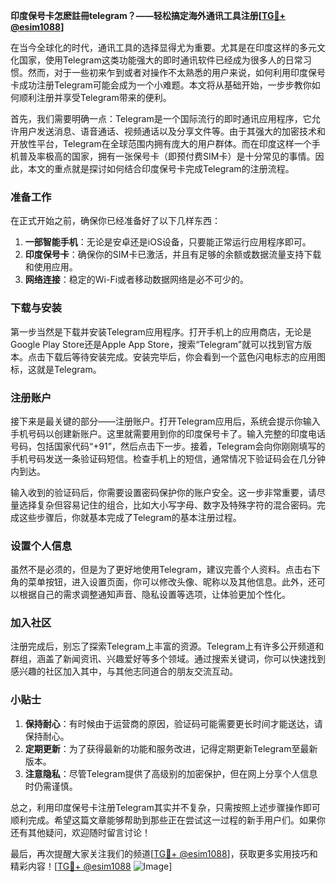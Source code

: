 **印度保号卡怎麽註冊telegram？——轻松搞定海外通讯工具注册[[TG💪+ @esim1088](https://t.me/s/esim1088)]**

在当今全球化的时代，通讯工具的选择显得尤为重要。尤其是在印度这样的多元文化国家，使用Telegram这类功能强大的即时通讯软件已经成为很多人的日常习惯。然而，对于一些初来乍到或者对操作不太熟悉的用户来说，如何利用印度保号卡成功注册Telegram可能会成为一个小难题。本文将从基础开始，一步步教你如何顺利注册并享受Telegram带来的便利。

首先，我们需要明确一点：Telegram是一个国际流行的即时通讯应用程序，它允许用户发送消息、语音通话、视频通话以及分享文件等。由于其强大的加密技术和开放性平台，Telegram在全球范围内拥有庞大的用户群体。而在印度这样一个手机普及率极高的国家，拥有一张保号卡（即预付费SIM卡）是十分常见的事情。因此，本文的重点就是探讨如何结合印度保号卡完成Telegram的注册流程。

### 准备工作

在正式开始之前，确保你已经准备好了以下几样东西：
1. **一部智能手机**：无论是安卓还是iOS设备，只要能正常运行应用程序即可。
2. **印度保号卡**：确保你的SIM卡已激活，并且有足够的余额或数据流量支持下载和使用应用。
3. **网络连接**：稳定的Wi-Fi或者移动数据网络是必不可少的。

### 下载与安装

第一步当然是下载并安装Telegram应用程序。打开手机上的应用商店，无论是Google Play Store还是Apple App Store，搜索“Telegram”就可以找到官方版本。点击下载后等待安装完成。安装完毕后，你会看到一个蓝色闪电标志的应用图标，这就是Telegram。

### 注册账户

接下来是最关键的部分——注册账户。打开Telegram应用后，系统会提示你输入手机号码以创建新账户。这里就需要用到你的印度保号卡了。输入完整的印度电话号码，包括国家代码“+91”，然后点击下一步。接着，Telegram会向你刚刚填写的手机号码发送一条验证码短信。检查手机上的短信，通常情况下验证码会在几分钟内到达。

输入收到的验证码后，你需要设置密码保护你的账户安全。这一步非常重要，请尽量选择复杂但容易记住的组合，比如大小写字母、数字及特殊字符的混合密码。完成这些步骤后，你就基本完成了Telegram的基本注册过程。

### 设置个人信息

虽然不是必须的，但是为了更好地使用Telegram，建议完善个人资料。点击右下角的菜单按钮，进入设置页面，你可以修改头像、昵称以及其他信息。此外，还可以根据自己的需求调整通知声音、隐私设置等选项，让体验更加个性化。

### 加入社区

注册完成后，别忘了探索Telegram上丰富的资源。Telegram上有许多公开频道和群组，涵盖了新闻资讯、兴趣爱好等多个领域。通过搜索关键词，你可以快速找到感兴趣的社区加入其中，与其他志同道合的朋友交流互动。

### 小贴士

1. **保持耐心**：有时候由于运营商的原因，验证码可能需要更长时间才能送达，请保持耐心。
2. **定期更新**：为了获得最新的功能和服务改进，记得定期更新Telegram至最新版本。
3. **注意隐私**：尽管Telegram提供了高级别的加密保护，但在网上分享个人信息时仍需谨慎。

总之，利用印度保号卡注册Telegram其实并不复杂，只需按照上述步骤操作即可顺利完成。希望这篇文章能够帮助到那些正在尝试这一过程的新手用户们。如果你还有其他疑问，欢迎随时留言讨论！

最后，再次提醒大家关注我们的频道[[TG💪+ @esim1088](https://t.me/s/esim1088)]，获取更多实用技巧和精彩内容！[[TG💪+ @esim1088](https://t.me/s/esim1088) ![Image](https://i.postimg.cc/4NQfJmqS/Snipaste-2025-05-13-00-14-12.png)]